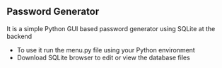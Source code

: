 ## Password Generator

It is a simple Python GUI based password generator using SQLite at the backend 

 - To use it run the menu.py file using your Python environment 
 - Download SQLite browser to edit or view the database files


